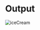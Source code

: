 <h1>Output</h1>

![iceCream](https://user-images.githubusercontent.com/81542559/158308444-5086b3f2-048a-4cba-a0cf-6b68f5657735.png)
